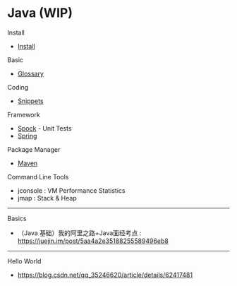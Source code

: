 # Java (WIP)

Install

- [Install](/snips/java/install.md)

Basic

- [Glossary](/snips/java/glossary.md)

Coding

- [Snippets](/snips/java/snippets.md)

Framework

- [Spock](/snips/java/spock.md) - Unit Tests
- [Spring](/snips/java/spring.md)

Package Manager

- [Maven](/snips/java/maven.md)

Command Line Tools

- jconsole : VM Performance Statistics
- jmap : Stack & Heap

---

<!-- Interview -->

Basics

- （Java 基础）我的阿里之路+Java面经考点 : https://juejin.im/post/5aa4a2e35188255589496eb8

---

Hello World

- https://blog.csdn.net/qq_35246620/article/details/62417481
